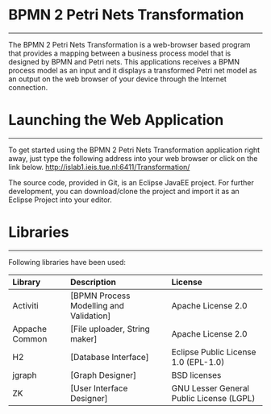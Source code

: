 # BPMN 2 Petri Nets Transformation		
-----------------------------------------------------------------------------------------------------------
The BPMN 2 Petri Nets Transformation is a web-browser based program that provides a mapping between a business process model that is designed by BPMN and Petri nets. This applications receives a BPMN process model as an input and it displays a transformed Petri net model as an output on the web browser of your device through the Internet connection. 


# Launching the Web Application
-----------------------------------------------------------------------------------------------------------

To get started using the BPMN 2 Petri Nets Transformation application right away, just type the following address into your web browser or click on the link below. 
 		http://islab1.ieis.tue.nl:6411/Transformation/ 
 
 The source code, provided in Git, is an Eclipse JavaEE project. 
 For further development, you can download/clone the project and import it as an Eclipse Project into your editor. 

# Libraries	
-----------------------------------------------------------------------------------------------------------
Following libraries have been used:


| Library         | Description           					 | License			        				 |
| :-------------- |:-----------------------------------------| :---------------------------------------- |
| Activiti 		  | [BPMN Process Modelling and Validation]  | Apache License 2.0						 |
| Appache Common  | [File uploader, String maker]	   		 | Apache License 2.0						 |
| H2			  | [Database Interface]	   				 | Eclipse Public License 1.0 (EPL-1.0)		 |
| jgraph		  | [Graph Designer]	   					 | BSD licenses								 |
| ZK			  | [User Interface Designer]	 			 | GNU Lesser General Public License (LGPL)	 |
